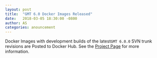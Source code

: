 ```yaml
---
layout: post
title:  "GMT 6.0 Docker Images Released"
date:   2018-03-05 18:30:00 -0800
author: AS
categories: anouncement
---
```


Docker Images with development builds of the latest`GMT 6.0.0` SVN trunk revisions are Posted to Docker Hub.  See the [Project Page](/projects/gmt-docker) for more information.
